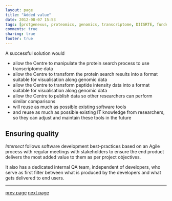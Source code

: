 ```yaml
---
layout: page
title: "Added value"
date: 2012-08-07 15:53
tags: [protgenexus, proteomics, genomics, transcriptome, DIISRTE, fundedByAustralianNationalDataService, andsApps, ap11, andsQuality, andsValue, andsAssessment, andsCustomers]
comments: true
sharing: true
footer: true
---
```


A successful solution would

 * allow the Centre to manipulate the protein search process to use transcriptome data
 * allow the Centre to transform the protein search results into a format suitable for visualisation along genomic data
 * allow the Centre to transform peptide intensity data into a format suitable for visualisation along genomic data
 * allow the Centre to publish data so other researchers can perform similar comparisons
 * will reuse as much as possible existing software tools
 * and reuse as much as possible existing IT knowledge from researchers, so they can adjust and maintain these tools in the future

## Ensuring quality

_Intersect_ follows software development best-practices based on an Agile process with regular meetings with stakeholders to ensure
the end product delivers the most added value to them as per project objectives.

It also has a dedicated internal QA team, independent of developers, who serve as first filter between what is produced by the developers
and what gets delivered to end users.

<hr/>

[prev page](/users/) [next page](/design/)

